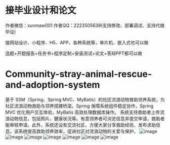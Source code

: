 # 接毕业设计和论文
作者微信：xunmaw001  作者QQ：2223505639(支持修改、部署调试、支持代做毕设)

接网站设计、小程序、H5、APP、各种系统等，单片机、嵌入式也可以做

选题+开题报告+任务书+程序定制+安装测试+论文+答辩PPT都可以做
# Community-stray-animal-rescue-and-adoption-system
基于 SSM（Spring、Spring MVC、MyBatis）的社区流浪动物救助领养系统，为社区流浪动物救助与领养搭建桥梁。Spring 保障系统组件稳定协作，Spring MVC 优化用户交互体验，MyBatis 高效处理数据库操作。  系统支持救助者上传流浪动物信息，包括照片、健康状况等。有意领养者可浏览信息并提交申请，救助者能审核申请。此外，系统还设有交流社区，方便大家分享救助经验、发布求助信息。该系统提高救助领养效率，促进社区对流浪动物的关爱与保护。 
![image](https://github.com/user-attachments/assets/585f2dca-2267-4727-b32a-cb029f56035e)
![image](https://github.com/user-attachments/assets/b5327780-3d89-4032-b772-1175b3f20a78)
![image](https://github.com/user-attachments/assets/2fc35497-a076-4f0b-8dc0-09ae545596cc)
![image](https://github.com/user-attachments/assets/13302f9e-cb8a-439b-a566-9c3bfe83ee96)
![image](https://github.com/user-attachments/assets/fe8593e5-8156-47dc-9c6c-fc095a5bed48)
![image](https://github.com/user-attachments/assets/0502dd64-fec0-4739-8770-c306689a3dad)
![image](https://github.com/user-attachments/assets/94166f23-c75c-4e80-a3a8-a96db633fde8)
